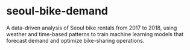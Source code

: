 # seoul-bike-demand
A data-driven analysis of Seoul bike rentals from 2017 to 2018, using weather and time-based patterns to train machine learning models that forecast demand and optimize bike-sharing operations.
